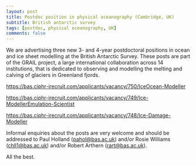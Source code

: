```yaml
---
layout: post
title: Postdoc position in physical oceanography (Cambridge, UK)
subtitle: British antarctic survey
tags: [postdoc, physical oceanography, UK]
comments: false
---
```

We are advertising three new 3- and 4-year postdoctoral positions in ocean and ice sheet modelling at the British Antarctic Survey. These posts are part of the GRAIL project, a large international collaboration across 14 institutions, that is dedicated to observing and modelling the melting and calving of glaciers in Greenland fjords.

 
https://bas.ciphr-irecruit.com/applicants/vacancy/750/IceOcean-Modeller 

https://bas.ciphr-irecruit.com/applicants/vacancy/749/Ice-ModellerEmulation-Scientist 

https://bas.ciphr-irecruit.com/applicants/vacancy/748/Ice-Damage-Modeller 
 

Informal enquiries about the posts are very welcome and should be addressed to Paul Holland (pahol@bas.ac.uk) and/or Rosie Williams (chll1@bas.ac.uk) and/or Robert Arthern (rart@bas.ac.uk).

 

All the best.

